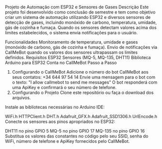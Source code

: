 Projeto de Automação com ESP32 e Sensores de Gases
Descrição
Este projeto foi desenvolvido como conclusão de semestre e tem como objetivo criar um sistema de automação utilizando ESP32 e diversos sensores de detecção de gases, incluindo monóxido de carbono, temperatura, umidade, gás de cozinha e fumaça. Quando os sensores detectam valores acima dos limites estabelecidos, o sistema envia notificações para o usuário.

Funcionalidades
Monitoramento de temperatura, umidade e gases (monóxido de carbono, gás de cozinha e fumaça).
Envio de notificações via CallMeBot quando os valores dos sensores ultrapassam os limites definidos.
Requisitos
ESP32
Sensores (MQ-5, MQ-135, DHT11)
Biblioteca Arduino para ESP32
Conta no CallMeBot
Passo a Passo
1. Configurando o CallMeBot
Adicione o número do bot CallMeBot aos seus contatos: +34 644 97 54 14
Envie uma mensagem para o bot com o texto: "I allow callmebot to send me messages"
O bot responderá com uma ApiKey e confirmará o seu número de telefone.
2. Configurando o Projeto
Clone este repositório ou faça o download dos arquivos.

Instale as bibliotecas necessárias no Arduino IDE:

WiFi.h
HTTPClient.h
DHT.h
Adafruit_GFX.h
Adafruit_SSD1306.h
UrlEncode.h
Conecte os sensores aos pinos apropriados no ESP32:

DHT11 no pino GPIO 5
MQ-5 no pino GPIO 17
MQ-135 no pino GPIO 16
Substitua os valores das constantes no código pelo seu SSID, senha do WiFi, número de telefone e ApiKey fornecidos pelo CallMeBot.
